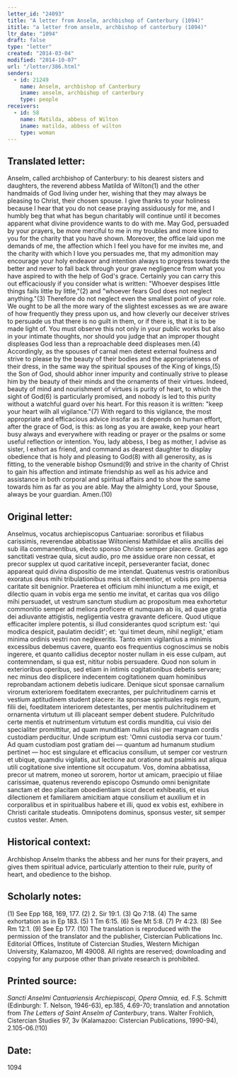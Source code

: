 ```yaml
---
letter_id: "24093"
title: "A letter from Anselm, archbishop of Canterbury (1094)"
ititle: "a letter from anselm, archbishop of canterbury (1094)"
ltr_date: "1094"
draft: false
type: "letter"
created: "2014-03-04"
modified: "2014-10-07"
url: "/letter/386.html"
senders:
  - id: 21249
    name: Anselm, archbishop of Canterbury
    iname: anselm, archbishop of canterbury
    type: people
receivers:
  - id: 58
    name: Matilda, abbess of Wilton
    iname: matilda, abbess of wilton
    type: woman
---
```

<h2> Translated letter:</h2>Anselm, called archbishop of Canterbury: to his dearest sisters and daughters, the reverend abbess Matilda of Wilton(1) and the other handmaids of God living under her, wishing that they may always be pleasing to Christ, their chosen spouse.
I give thanks to your holiness because I hear that you do not cease praying assiduously for me, and I humbly beg that what has begun charitably will continue until it becomes apparent what divine providence wants to do with me. May God, persuaded by your prayers, be more merciful to me in my troubles and more kind to you for the charity that you have shown.
Moreover, the office laid upon me demands of me, the affection which I feel you have for me invites me, and the charity with which I love you persuades me, that my admonition may encourage your holy endeavor and intention always to progress towards the better and never to fall back through your grave negligence from what you have aspired to with the help of God's grace. Certainly you can carry this out efficaciously if you consider what is written: "Whoever despises little things fails little by little,"(2) and "whoever fears God does not neglect anything."(3) Therefore do not neglect even the smallest point of your role. We ought to be all the more wary of the slightest excesses as we are aware of how frequently they press upon us, and how cleverly our deceiver strives to persuade us that there is no guilt in them, or if there is, that it is to be made light of. You must observe this not only in your public works but also in your intimate thoughts, nor should you judge that an improper thought displeases God less than a reproachable deed displeases men.(4)
Accordingly, as the spouses of carnal men detest external foulness and strive to please by the beauty of their bodies and the appropriateness of their dress, in the same way the spiritual spouses of the King of kings,(5) the Son of God, should abhor inner impurity and continually strive to please him by the beauty of their minds and the ornaments of their virtues. Indeed, beauty of mind and nourishment of virtues is purity of heart, to which the sight of God(6) is particularly promised, and nobody is led to this purity without a watchful guard over his heart. For this reason it is written: "keep your heart wilh all vigilance."(7) With regard to this vigilance, the most appropriate and efficacious advice insofar as it depends on human effort, after the grace of God, is this: as long as you are awake, keep your heart busy always and everywhere with reading or prayer or the psalms or some useful reflection or intention.
You, lady abbess, I beg as mother, I advise as sister, I exhort as friend, and command as dearest daughter to display obedience that is holy and pleasing to God(8) with all generosity, as is fitting, to the venerable bishop Osmund(9) and strive in the charity of Christ to gain his affection and intimate friendship as well as his advice and assistance in both corporal and spiritual affairs and to show the same towards him as far as you are able. May the almighty Lord, your Spouse, always be your guardian. Amen.(10)
<h2 class="mt-4"> Original letter:</h2>Anselmus, vocatus archiepiscopus Cantuariae:  sororibus et filiabus carissimis, reverendae abbatissae Wiltoniensi Mathildae et aliis ancillis dei sub illa commanentibus, electo sponso Christo semper placere.
Gratias ago sanctitati vestrae quia, sicut audio, pro me assidue orare non cessat, et precor supplex ut quod caritative incepit, perseveranter faciat, donec appareat quid divina dispositio de me intendat. Quatenus vestris orationibus exoratus deus mihi tribulationibus meis sit clementior, et vobis pro impensa caritate sit benignior.
Praeterea et officium mihi iniunctum a me exigit, et dilectio quam in vobis erga me sentio me invitat, et caritas qua vos diligo mihi persuadet, ut vestrum sanctum studium ac propositum mea exhortetur commonitio semper ad meliora proficere et numquam ab iis, ad quae gratia dei adiuvante attigistis, negligentia vestra gravante deficere. Quod utique efficaciter implere potentis, si illud considerantes quod scriptum est: 'qui modica despicit, paulatim decidit'; et: 'qui timet deum, nihil negligit,' etiam minima ordinis vestri non neglexeritis. Tanto enim vigilantius a minimis excessibus debemus cavere, quanto eos frequentius cognoscimus se nobis ingerere, et quanto callidius deceptor noster nullam in eis esse culpam, aut contemnendam, si qua est, nititur nobis persuadere. Quod non solum in exterioribus operibus, sed etiam in intimis cogitationibus debetis servare; nec minus deo displicere indecentem cogitationem quam hominibus reprobandam actionem debetis iudicare.
Denique sicut sponsae carnalium virorum exteriorem foeditatem execrantes, per pulchritudinem carnis et vestium aptitudinem student placere: ita sponsae spirituales regis regum, filii dei, foeditatem interiorem detestantes, per mentis pulchritudinem et ornarnenta virtutum ut illi placeant semper debent studere. Pulchritudo certe mentis et nutrimentum virtutum est cordis munditia, cui visio dei specialiter promittitur, ad quam munditiam nullus nisi per magnam cordis custodiam perducitur. Unde scriptum est: 'Omni custodia serva cor tuum.' Ad quam custodiam post gratiam dei — quantum ad humanum studium pertinet — hoc est singulare et efficacius consilium, ut semper cor vestrurn et ubique, quamdiu vigilatis, aut lectione aut oratione aut psalmis aut aliqua utili cogitatione sive intentione sit occupatum.
Vos, domina abbatissa, precor ut matrem, moneo ut sororem, hortor ut amicam, praecipio ut filiae carissimae, quatenus reverendo episcopo Osmundo omni benignitate sanctam et deo placitam oboedientiam sicut decet exhibeatis, et eius dilectionem et familiarem amicitiam atque consilium et auxilium et in corporalibus et in spiritualibus habere et illi, quod ex vobis est, exhibere in Christi caritale studeatis. Omnipotens dominus, sponsus vester, sit semper custos vester. Amen.
<h2 class="mt-4"> Historical context:</h2>Archbishop Anselm thanks the abbess and her nuns for their prayers, and gives them spiritual advice, particularly attention to their rule, purity of heart, and obedience to the bishop.
<h2 class="mt-4"> Scholarly notes:</h2>(1) See Epp 168, 169, 177. 
(2) 2. Sir 19:1. 
(3) Qo 7:18. 
(4) The same exhortation as in Ep 183. 
(5) 1 Tm 6:15.
(6) See Mt 5:8.
(7) Pr 4:23.
(8) See Rm 12:1.
(9) See Ep 177.
(10) The translation is reproduced with the permission of the translator and the publisher, Cistercian Publications Inc. Editorial Offices, Institute of Cistercian Studies, Western Michigan University, Kalamazoo, MI 49008.  All rights are reserved; downloading and copying for any purpose other than private research is prohibited.
<h2 class="mt-4"> Printed source:</h2><p><em>Sancti Anselmi Cantuariensis Archiepiscopi, Opera Omnia,</em> ed. F.S. Schmitt (Edinburgh: T. Nelson, 1946-63), ep.185, 4.69-70; translation and annotation from <em>The Letters of Saint Anselm of Canterbury</em>, trans. Walter Frohlich, Cistercian Studies 97, 3v (Kalamazoo: Cistercian Publications, 1990-94), 2.105-06.(!10)</p><h2 class="mt-4"> Date:</h2>1094